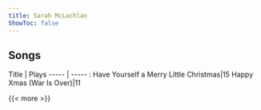```yaml
---
title: Sarah McLachlan
ShowToc: false
---
```


## Songs
Title | Plays 
----- | ----- : 
Have Yourself a Merry Little Christmas|15
Happy Xmas (War Is Over)|11

{{< more >}}